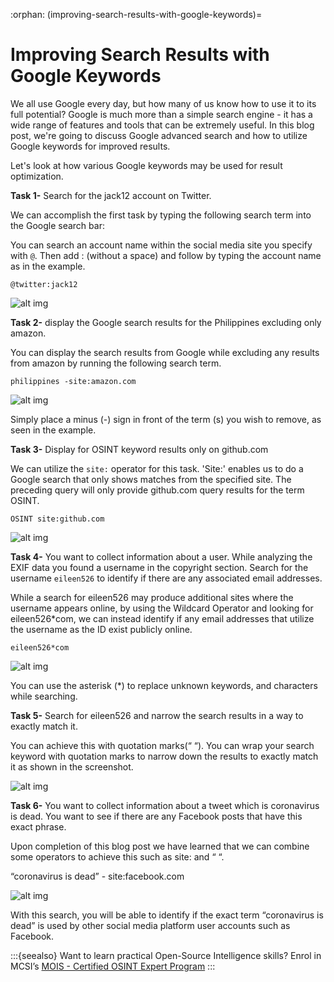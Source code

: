 :orphan:
(improving-search-results-with-google-keywords)=

# Improving Search Results with Google Keywords

We all use Google every day, but how many of us know how to use it to its full potential? Google is much more than a simple search engine - it has a wide range of features and tools that can be extremely useful. In this blog post, we're going to discuss Google advanced search and how to utilize Google keywords for improved results.


Let's look at how various Google keywords may be used for result optimization.

**Task 1-** Search for the jack12 account on Twitter.

We can accomplish the first task by typing the following search term into the Google search bar:

You can search an account name within the social media site you specify with `@`. Then add : (without a space) and follow by typing the account name as in the example.

`@twitter:jack12`

![alt img](images/google-keywords-osint-1.png)

**Task 2-** display the Google search results for the Philippines excluding only amazon.

You can display the search results from Google while excluding any results from amazon by running the following search term.

`philippines -site:amazon.com`

![alt img](images/google-keywords-osint-2.png)

Simply place a minus (-) sign in front of the term (s) you wish to remove, as seen in the example.

**Task 3-** Display for OSINT keyword results only on github.com

We can utilize the `site:` operator for this task. 'Site:' enables us to do a Google search that only shows matches from the specified site. The preceding query will only provide github.com query results for the term OSINT.

`OSINT site:github.com`

![alt img](images/google-keywords-osint-3.png)

**Task 4-** You want to collect information about a user. While analyzing the EXIF data you found a username in the copyright section. Search for the username `eileen526` to identify if there are any associated email addresses.

While a search for eileen526 may produce additional sites where the username appears online, by using the Wildcard Operator and looking for eileen526\*com, we can instead identify if any email addresses that utilize the username as the ID exist publicly online.

`eileen526*com`

![alt img](images/google-keywords-osint-4.png)

You can use the asterisk (\*) to replace unknown keywords, and characters while searching.

**Task 5-** Search for eileen526 and narrow the search results in a way to exactly match it.

You can achieve this with quotation marks(“ “). You can wrap your search keyword with quotation marks to narrow down the results to exactly match it as shown in the screenshot.

![alt img](images/google-keywords-osint-6.png)

**Task 6-** You want to collect information about a tweet which is coronavirus is dead. You want to see if there are any Facebook posts that have this exact phrase.

Upon completion of this blog post we have learned that we can combine some operators to achieve this such as site: and “ “.

“coronavirus is dead” - site:facebook.com

![alt img](images/google-keywords-osint-5.png)

With this search, you will be able to identify if the exact term “coronavirus is dead” is used by other social media platform user accounts such as Facebook.

:::{seealso}
Want to learn practical Open-Source Intelligence skills? Enrol in MCSI’s [MOIS - Certified OSINT Expert Program](https://www.mosse-institute.com/certifications/mois-certified-osint-expert.html)
:::

